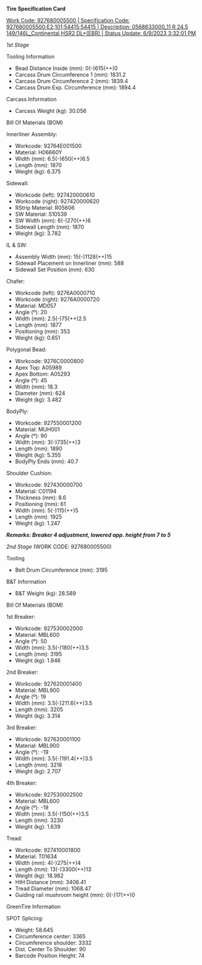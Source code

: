 **Tire Specification Card**

[Work Code: 927680005500 | Specification Code: 927680005500;E2;101;54415;54415 | Description: 0568633000_11 R 24.5 149/146L_Continental HSR2 DL+(EBR) | Status Update: 6/9/2023 3:32:01 PM](https://github.com/wtyler2505/ContiAI/blob/main/Tire%20Specifications/927680005500%20(5500).pdf)

*1st Stage*

Tooling Information
- Bead Distance Inside (mm): 0(-)615(++)0
- Carcass Drum Circumference 1 (mm): 1831.2
- Carcass Drum Circumference 2 (mm): 1839.4
- Carcass Drum Exp. Circumference (mm): 1894.4

Carcass Information
- Carcass Weight (kg): 30.056

Bill Of Materials (BOM)

Innerliner Assembly:
- Workcode: 92764E001500
- Material: H06660Y
- Width (mm): 6.5(-)650(++)6.5
- Length (mm): 1870
- Weight (kg): 6.375

Sidewall:
- Workcode (left): 927420000610
- Workcode (right): 927420000620
- RStrip Material: R05606
- SW Material: S10539
- SW Width (mm): 6(-)270(++)6
- Sidewall Length (mm): 1870
- Weight (kg): 3.782

IL & SW:
- Assembly Width (mm): 15(-)1128(++)15
- Sidewall Placement on Innerliner (mm): 588
- Sidewall Set Position (mm): 630

Chafer:
- Workcode (left): 9276A0000710
- Workcode (right): 9276A0000720
- Material: MD057
- Angle (º): 20
- Width (mm): 2.5(-)75(++)2.5
- Length (mm): 1877
- Positioning (mm): 353
- Weight (kg): 0.651

Polygonal Bead:
- Workcode: 9276C0000800
- Apex Top: A05989
- Apex Bottom: A05293
- Angle (º): 45
- Width (mm): 18.3
- Diameter (mm): 624
- Weight (kg): 3.482

BodyPly:
- Workcode: 927550001200
- Material: MUH001
- Angle (º): 90
- Width (mm): 3(-)735(++)3
- Length (mm): 1890
- Weight (kg): 5.355
- BodyPly Ends (mm): 40.7

Shoulder Cushion:
- Workcode: 927430000700
- Material: C01194
- Thickness (mm): 8.6
- Positioning (mm): 61
- Width (mm): 5(-)115(++)5
- Length (mm): 1925
- Weight (kg): 1.247

***Remarks: Breaker 4 adjustment, lowered app. height from 7 to 5***

*2nd Stage* (WORK CODE: 927680005500)

Tooling
- Belt Drum Circumference (mm): 3195

B&T Information
- B&T Weight (kg): 28.589

Bill Of Materials (BOM)

1st Breaker:
- Workcode: 927530002000
- Material: MBL600
- Angle (º): 50
- Width (mm): 3.5(-)180(++)3.5
- Length (mm): 3195
- Weight (kg): 1.946

2nd Breaker:
- Workcode: 927620001400
- Material: MBL900
- Angle (º): 19
- Width (mm): 3.5(-)211.6(++)3.5
- Length (mm): 3205
- Weight (kg): 3.314

3rd Breaker:
- Workcode: 927620001100
- Material: MBL900
- Angle (º): -19
- Width (mm): 3.5(-)191.4(++)3.5
- Length (mm): 3218
- Weight (kg): 2.707

4th Breaker:
- Workcode: 927530002500
- Material: MBL600
- Angle (º): -19
- Width (mm): 3.5(-)150(++)3.5
- Length (mm): 3230
- Weight (kg): 1.639

Tread:
- Workcode: 927410001800
- Material: T01634
- Width (mm): 4(-)275(++)4
- Length (mm): 13(-)3300(++)13
- Weight (kg): 18.982
- HtH Distance (mm): 3406.41
- Tread Diameter (mm): 1068.47
- Guiding rail mushroom height (mm): 0(-)17(++)0

GreenTire Information

SPOT Splicing:
- Weight: 58.645
- Circumference center: 3365
- Circumference shoulder: 3332
- Dist. Center To Shoulder: 90
- Barcode Position Height: 74
